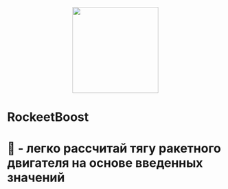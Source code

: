 <div id="header" align="center">
  <img src="https://github.com/A1ex-13/RocketBoost/blob/main/rb.png" width="200"/>
</div>  

# RockeetBoost  
# 🚀 - легко рассчитай тягу ракетного двигателя на основе введенных значений  
